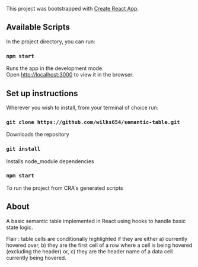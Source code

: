 This project was bootstrapped with [Create React App](https://github.com/facebook/create-react-app).

## Available Scripts

In the project directory, you can run:

### `npm start`

Runs the app in the development mode.<br />
Open [http://localhost:3000](http://localhost:3000) to view it in the browser.

## Set up instructions

Wherever you wish to install, from your terminal of choice run:

### `git clone https://github.com/wilks654/semantic-table.git`

Downloads the repository

### `git install`

Installs node_module dependencies

### `npm start`

To run the project from CRA's generated scripts

## About

A basic semantic table implemented in React using hooks to handle basic state logic.

Flair : table cells are conditionally highlighted if they are either a) currently hovered over, b) they are the first cell of a row where a cell is being hovered (excluding the header) or, c) they are the header name of a data cell currently being hovered.
